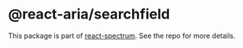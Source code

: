 # @react-aria/searchfield

This package is part of [react-spectrum](https://gitlab.com/watheia/spectrum). See the repo for more details.
